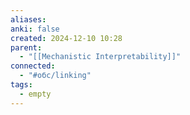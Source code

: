 ```yaml
---
aliases: 
anki: false
created: 2024-12-10 10:28
parent:
  - "[[Mechanistic Interpretability]]"
connected:
  - "#обс/linking"
tags:
  - empty
---
```

